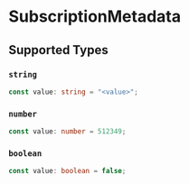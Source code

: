 # SubscriptionMetadata


## Supported Types

### `string`

```typescript
const value: string = "<value>";
```

### `number`

```typescript
const value: number = 512349;
```

### `boolean`

```typescript
const value: boolean = false;
```

